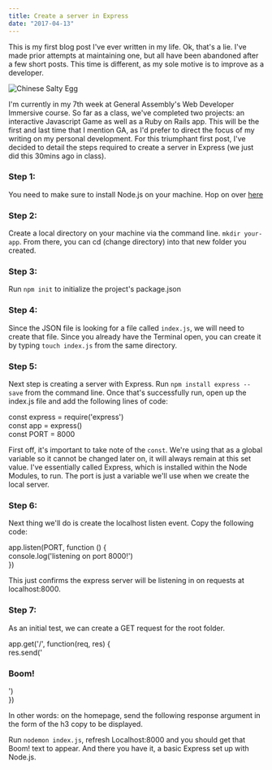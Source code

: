 ```yaml
---
title: Create a server in Express
date: "2017-04-13"
---
```


This is my first blog post I've ever written in my life. Ok, that's a lie. I've made prior attempts at maintaining one, but all have been abandoned after a few short posts. This time is different, as my sole motive is to improve as a developer.

![Chinese Salty Egg](https://camo.githubusercontent.com/fc61dcbdb7a6e49d3adecc12194b24ab20dfa25b/68747470733a2f2f692e636c6f756475702e636f6d2f7a6659366c4c376546612d3330303078333030302e706e67)

I'm currently in my 7th week at General Assembly's Web Developer Immersive course. So far as a class, we've completed two projects: an interactive Javascript Game as well as a Ruby on Rails app. This will be the first and last time that I mention GA, as I'd prefer to direct the focus of my writing on my personal development. For this triumphant first post, I've decided to detail the steps required to create a server in Express (we just did this 30mins ago in class).


### Step 1:
You need to make sure to install Node.js on your machine. Hop on over [here](https://nodejs.org/en/)

### Step 2:
Create a local directory on your machine via the command line. `mkdir your-app`. From there, you can cd (change directory) into that new folder you created.

### Step 3:
Run `npm init` to initialize the project's package.json

### Step 4:
Since the JSON file is looking for a file called `index.js`, we will need to create that file. Since you already have the Terminal open, you can create it by typing `touch index.js` from the same directory.

### Step 5:
Next step is creating a server with Express. Run `npm install express --save` from the command line. Once that's successfully run, open up the index.js file and add the following lines of code:

const express = require('express')  
const app = express()   
const PORT = 8000

First off, it's important to take note of the `const`. We're using that as a global variable so it cannot be changed later on, it will always remain at this set value. I've essentially called Express, which is installed within the Node Modules, to run. The port is just a variable we'll use when we create the local server.

### Step 6:

Next thing we'll do is create the localhost listen event. Copy the following code:

app.listen(PORT, function () {  
  console.log('listening on port 8000!')  
})  

This just confirms the express server will be listening in on requests at localhost:8000.

### Step 7:

As an initial test, we can create a GET request for the root folder.

app.get('/', function(req, res) {  
  res.send('<h3>Boom!</h3>')  
})


In other words: on the homepage, send the following response argument in the form of the h3 copy to be displayed.

Run `nodemon index.js`, refresh Localhost:8000 and you should get that Boom! text to appear. And there you have it, a basic Express set up with Node.js.
